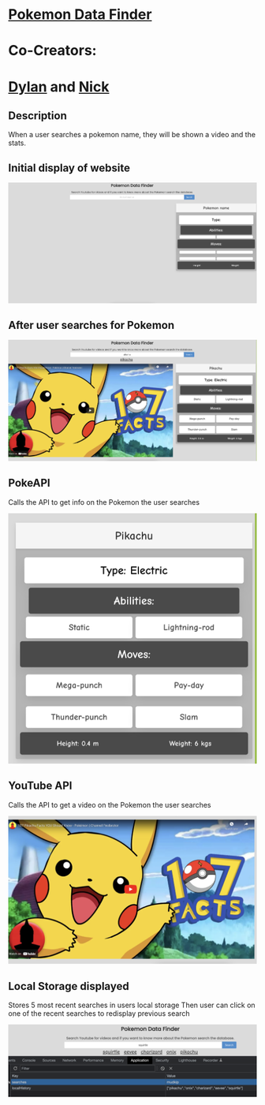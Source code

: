 <h1><a href="https://jamehzlee.github.io/Pokemon-Data-Finder/">Pokemon Data Finder<a></h1>
  
# Co-Creators:
<h1><a href="https://github.com/dyl-17">Dylan<a> and <a href="https://github.com/NickBroglio">Nick<a></h1>

## Description

When a user searches a pokemon name, they will be shown a video and the stats.

## Initial display of website 
![start page](./assets/images/start-page.png)

## After user searches for Pokemon
![displayed page](./assets/images/display-page.png)

## PokeAPI

Calls the API to get info on the Pokemon the user searches 

![stats](./assets/images/stats.png)

## YouTube API

Calls the API to get a video on the Pokemon the user searches

![youtube](./assets/images/youtube.png)


## Local Storage displayed

Stores 5 most recent searches in users local storage
Then user can click on one of the recent searches to redisplay previous search

![searches](./assets/images/searches.png)

